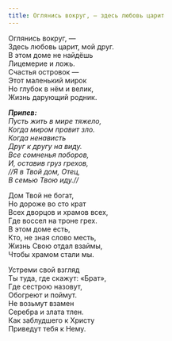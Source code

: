 ```yaml
---
title: Оглянись вокруг, — здесь любовь царит
---
```


Оглянись вокруг, —  
Здесь любовь царит, мой друг.  
В этом доме не найдёшь  
Лицемерие и ложь.  
Счастья островок —   
Этот маленький мирок  
Но глубок в нём и велик,  
Жизнь дарующий родник.

*__Припев:__  
Пусть жить в мире тяжело,  
Когда миром правит зло.  
Когда ненависть  
Друг к другу на виду.  
Все сомненья поборов,  
И, оставив груз грехов,  
//Я в Твой дом, Отец,  
В семью Твою иду.//*

Дом Твой не богат,   
Но дороже во сто крат  
Всех дворцов и храмов всех,  
Где воссел на троне грех.  
В этом доме есть,  
Кто, не зная слово месть,  
Жизнь Свою отдал взаймы,  
Чтобы храмом стали мы.

Устреми свой взгляд  
Ты туда, где скажут: «Брат»,  
Где сестрою назовут,  
Обогреют и поймут.  
Не возьмут взамен  
Серебра и злата тлен.  
Как заблудшего к Христу  
Приведут тебя к Нему.
